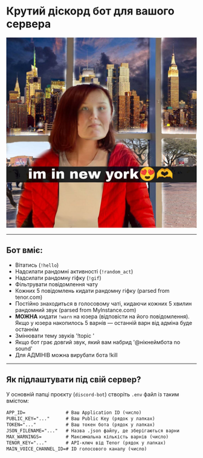 # Крутий діскорд бот для вашого сервера

![Bot Screenshot](readme-pics/newyork-big.png)

---

## Бот вміє:

- Вітатись (`!hello`)
- Надсилати рандомні активності (`!random_act`)
- Надсилати рандомну гіфку (`!gif`)
- Фільтрувати повідомлення чату
- Кожних 5 повідомлень кидати рандомну гіфку (parsed from tenor.com)
- Постійно знаходиться в голосовому чаті, кидаючи кожних 5 хвилин рандомний звук (parsed from MyInstance.com)
- **МОЖНА** кидати `!warn` на юзера (відповісти на його повідомлення). Якщо у юзера накопилось 5 варнів — останній варн від адміна буде останнім
- Змінювати тему звуків '!topic <topicname>'
- Якщо бот грає довгий звук, який вам набрид '@нікнеймбота no sound'
- Для АДМІНІВ можна вирубати бота !kill


---

## Як підлаштувати під свій сервер?

У основній папці проєкту (`discord-bot`) створіть `.env` файл із таким вмістом:

```env
APP_ID=               # Ваш Application ID (число)
PUBLIC_KEY="..."      # Ваш Public Key (рядок у лапках)
TOKEN="..."           # Ваш токен бота (рядок у лапках)
JSON_FILENAME="..."   # Назва .json файлу, де зберігаються варни
MAX_WARNINGS=         # Максимальна кількість варнів (число)
TENOR_KEY="..."       # API-ключ від Tenor (рядок у лапках)
MAIN_VOICE_CHANNEL_ID=# ID голосового каналу (число)
